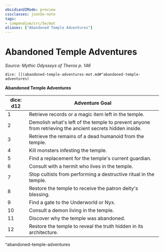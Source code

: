 ```yaml
---
obsidianUIMode: preview
cssclasses: json5e-note
tags:
- compendium/src/5e/mot
aliases: ["Abandoned Temple Adventures"]
---
```

# Abandoned Temple Adventures
*Source: Mythic Odysseys of Theros p. 146* 

`dice: [](abandoned-temple-adventures-mot.md#^abandoned-temple-adventures)`

**Abandoned Temple Adventures**

| dice: d12 | Adventure Goal |
|-----------|----------------|
| 1 | Retrieve records or a magic item left in the temple. |
| 2 | Demolish what's left of the temple to prevent anyone from retrieving the ancient secrets hidden inside. |
| 3 | Retrieve the remains of a dead humanoid from the temple. |
| 4 | Kill monsters infesting the temple. |
| 5 | Find a replacement for the temple's current guardian. |
| 6 | Consult with a hermit who lives in the temple. |
| 7 | Stop cultists from performing a destructive ritual in the temple. |
| 8 | Restore the temple to receive the patron deity's blessing. |
| 9 | Find a gate to the Underworld or Nyx. |
| 10 | Consult a demon living in the temple. |
| 11 | Discover why the temple was abandoned. |
| 12 | Restore the temple to reveal the truth hidden in its architecture. |
^abandoned-temple-adventures